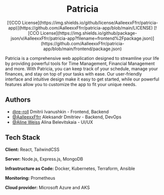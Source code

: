 <h1 align="center">Patricia</h1>

<div align="center">[![CCO License](https://img.shields.io/github/license/AalleexxFfrr/patricia-app)](https://github.com/AalleexxFfrr/patricia-app/blob/main/LICENSE)
[![CCO License](https://img.shields.io/github/package-json/v/AalleexxFfrr/patricia-app?filename=frontend%2Fpackage.json)](https://github.com/AalleexxFfrr/patricia-app/blob/main/frontend/package.json)</div>

Patricia is a comprehensive web application designed to streamline your life by providing powerful tools for Time Management, Financial Management and more. With Patricia, you can keep track of your schedule, manage your finances, and stay on top of your tasks with ease. Our user-friendly interface and intuitive design make it easy to get started, while our powerful features allow you to customize the app to fit your unique needs.


## Authors

- [@re-roll](https://www.github.com/re-roll) Dmitrii Ivanushkin - Frontend, Backend
- [@AalleexxFfrr](https://www.github.com/AalleexxFfrr) Aleksandr Dmitriev - Backend, DevOps
- [@Aline Weiss](https://www.behance.net/insideme1) Alina Belevitskaia - UI/UX


## Tech Stack

**Client:** React, TailwindCSS

**Server:** Node.js, Express.js, MongoDB

**Infrastructure as Code:** Docker, Kubernetes, Terraform, Ansible

**Monitoring:** Prometheus

**Cloud provider:** Microsoft Azure and AKS
